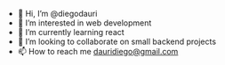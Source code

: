 - 👋 Hi, I’m @diegodauri
- 👀 I’m interested in web development
- 🌱 I’m currently learning react
- 💞️ I’m looking to collaborate on small backend projects
- 📫 How to reach me dauridiego@gmail.com

<!---
diegodauri/diegodauri is a ✨ special ✨ repository because its `README.md` (this file) appears on your GitHub profile.
You can click the Preview link to take a look at your changes.
--->
